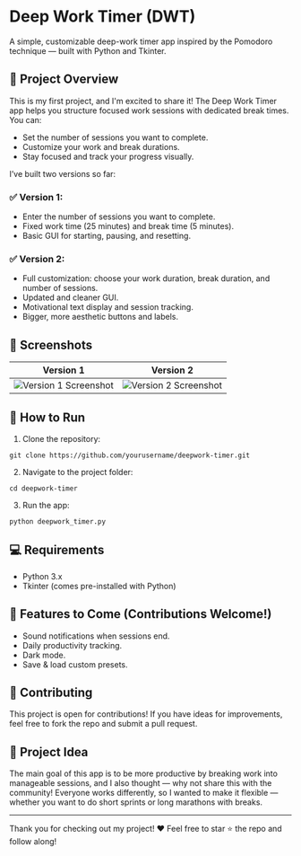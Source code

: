 # Deep Work Timer (DWT)

A simple, customizable deep-work timer app inspired by the Pomodoro technique — built with Python and Tkinter.

## 🌟 Project Overview
This is my first project, and I'm excited to share it! The Deep Work Timer app helps you structure focused work sessions with dedicated break times. You can:
- Set the number of sessions you want to complete.
- Customize your work and break durations.
- Stay focused and track your progress visually.

I’ve built two versions so far:

### ✅ **Version 1:**
- Enter the number of sessions you want to complete.
- Fixed work time (25 minutes) and break time (5 minutes).
- Basic GUI for starting, pausing, and resetting.

### ✅ **Version 2:**
- Full customization: choose your work duration, break duration, and number of sessions.
- Updated and cleaner GUI.
- Motivational text display and session tracking.
- Bigger, more aesthetic buttons and labels.

## 📸 Screenshots
| Version 1                                  | Version 2                                  |
|--------------------------------------------|--------------------------------------------|
| ![Version 1 Screenshot](./path-to-your-v1-image.png) | ![Version 2 Screenshot](./path-to-your-v2-image.png) |

## 🚀 How to Run
1. Clone the repository:
```
git clone https://github.com/yourusername/deepwork-timer.git
```
2. Navigate to the project folder:
```
cd deepwork-timer
```
3. Run the app:
```
python deepwork_timer.py
```

## 💻 Requirements
- Python 3.x
- Tkinter (comes pre-installed with Python)

## 🎯 Features to Come (Contributions Welcome!)
- Sound notifications when sessions end.
- Daily productivity tracking.
- Dark mode.
- Save & load custom presets.

## 🤝 Contributing
This project is open for contributions! If you have ideas for improvements, feel free to fork the repo and submit a pull request.

## 🧩 Project Idea
The main goal of this app is to be more productive by breaking work into manageable sessions, and I also thought — why not share this with the community! Everyone works differently, so I wanted to make it flexible — whether you want to do short sprints or long marathons with breaks.

---

Thank you for checking out my project! ❤️
Feel free to star ⭐ the repo and follow along!

